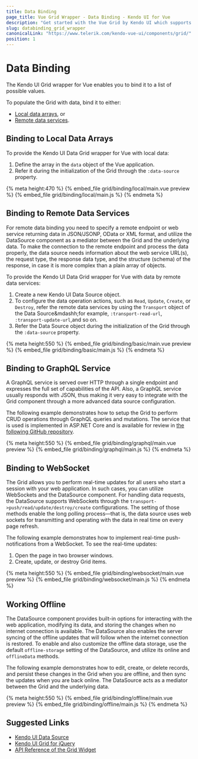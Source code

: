 ```yaml
---
title: Data Binding
page_title: Vue Grid Wrapper - Data Binding - Kendo UI for Vue
description: "Get started with the Vue Grid by Kendo UI which supports data binding to local data arrays or remote data services."
slug: databinding_grid_wrapper
canonicalLink: "https://www.telerik.com/kendo-vue-ui/components/grid/"
position: 1
---
```


<div><WrapperBanner link="/kendo-vue-ui/components/grid"></WrapperBanner></div>

# Data Binding

The Kendo UI Grid wrapper for Vue enables you to bind it to a list of possible values.

To populate the Grid with data, bind it to either:
* [Local data arrays](#toc-binding-to-local-data-arrays), or
* [Remote data services](#toc-binding-to-remote-data-services).

## Binding to Local Data Arrays

To provide the Kendo UI Data Grid wrapper for Vue with local data:

1. Define the array in the `data` object of the Vue application.
1. Refer it during the initialization of the Grid through the `:data-source` property.

{% meta height:470 %}
{% embed_file grid/binding/local/main.vue preview %}
{% embed_file grid/binding/local/main.js %}
{% endmeta %}

## Binding to Remote Data Services

For remote data binding you need to specify a remote endpoint or web service returning data in JSON/JSONP, OData or XML format, and utilize the DataSource component as a mediator between the Grid and the underlying data. To make the connection to the remote endpoint and process the data properly, the data source needs information about the web service URL(s), the request type, the response data type, and the structure (schema) of the response, in case it is more complex than a plain array of objects.

To provide the Kendo UI Data Grid wrapper for Vue with data by remote data services:

1. Create a new Kendo UI Data Source object.
1. To configure the data operation actions, such as `Read`, `Update`, `Create`, or `Destroy`, refer the remote data services by using the `Transport` object of the Data Source&mdashh;for example, `:transport-read-url`, `:transport-update-url`,and so on.
1. Refer the Data Source object during the initialization of the Grid through the `:data-source` property.

{% meta height:550 %}
{% embed_file grid/binding/basic/main.vue preview %}
{% embed_file grid/binding/basic/main.js %}
{% endmeta %}


## Binding to GraphQL Service

A GraphQL service is served over HTTP through a single endpoint and expresses the full set of capabilities of the API. Also, a GraphQL service usually responds with JSON, thus making it very easy to integrate with the Grid component through a more advanced data source configuration.

The following example demonstrates how to setup the Grid to perform CRUD operations through GraphQL queries and mutations. The service that is used is implemented in ASP.NET Core and is available for review in [the following GitHub repository](https://github.com/telerik/kendo-ui-demos-service/tree/master/graphql/graphql-aspnet-core).

{% meta height:550 %}
{% embed_file grid/binding/graphql/main.vue preview %}
{% embed_file grid/binding/graphql/main.js %}
{% endmeta %}

## Binding to WebSocket

The Grid allows you to perform real-time updates for all users who start a session with your web application. In such cases, you can utilize WebSockets and the DataSource component. For handling data requests, the DataSource supports WebSockets through the `transport->push/read/update/destroy/create` configurations. The setting of those methods enable the long polling process&mdash;that is, the data source uses web sockets for transmitting and operating with the data in real time on every page refresh.

The following example demonstrates how to implement real-time push-notifications from a WebSocket. To see the real-time updates:
1. Open the page in two browser windows.
1. Create, update, or destroy Grid items.

{% meta height:550 %}
{% embed_file grid/binding/websocket/main.vue preview %}
{% embed_file grid/binding/websocket/main.js %}
{% endmeta %}

## Working Offline

The DataSource component provides built-in options for interacting with the web application, modifying its data, and storing the changes when no internet connection is available. The DataSource also enables the server syncing of the offline updates that will follow when the internet connection is restored. To enable and also customize the offline data storage, use the default `offline-storage` setting of the DataSource, and utilize its online and `offlineData` methods.

The following example demonstrates how to edit, create, or delete records, and persist these changes in the Grid when you are offline, and then sync the updates when you are back online. The DataSource acts as a mediator between the Grid and the underlying data.

{% meta height:550 %}
{% embed_file grid/binding/offline/main.vue preview %}
{% embed_file grid/binding/offline/main.js %}
{% endmeta %}

## Suggested Links

* [Kendo UI Data Source](https://docs.telerik.com/kendo-ui/framework/datasource/overview)
* [Kendo UI Grid for jQuery](https://docs.telerik.com/kendo-ui/controls/data-management/grid/overview)
* [API Reference of the Grid Widget](https://docs.telerik.com/kendo-ui/api/javascript/ui/grid)
